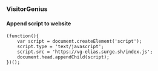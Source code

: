 ### VisitorGenius


#### Append script to website
```
(function(){
	var script = document.createElement('script');
	script.type = 'text/javascript';
	script.src = 'https://vg-elias.surge.sh/index.js';
	document.head.appendChild(script);
})();
```
